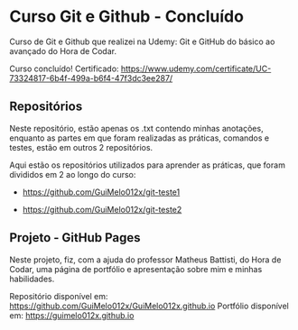 # Curso Git e Github - Concluído
Curso de Git e Github que realizei na Udemy: Git e GitHub do básico ao avançado do Hora de Codar.

Curso concluído! 
Certificado: https://www.udemy.com/certificate/UC-73324817-6b4f-499a-b6f4-47f3dc3ee287/

## Repositórios

Neste repositório, estão apenas os .txt contendo minhas anotações, enquanto as partes em que foram realizadas as práticas, comandos e testes, estão em outros 2 repositórios.

Aqui estão os repositórios utilizados para aprender as práticas, que foram divididos em 2 ao longo do curso:

* https://github.com/GuiMelo012x/git-teste1

* https://github.com/GuiMelo012x/git-teste2

## Projeto - GitHub Pages

Neste projeto, fiz, com a ajuda do professor Matheus Battisti, do Hora de Codar, uma página de portfólio e apresentação sobre mim e minhas habilidades.

Repositório disponível em: https://github.com/GuiMelo012x/GuiMelo012x.github.io 
Portfólio disponível em: https://guimelo012x.github.io
